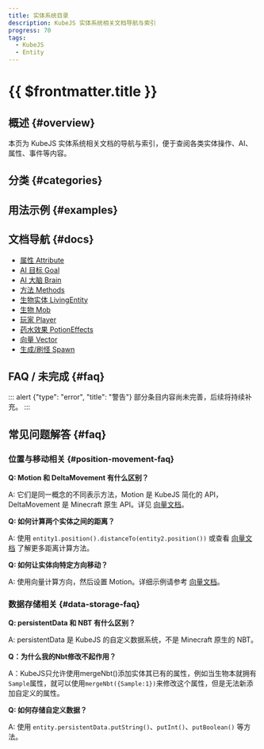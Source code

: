 ```yaml
---
title: 实体系统目录
description: KubeJS 实体系统相关文档导航与索引
progress: 70
tags:
  - KubeJS
  - Entity
---
```


# {{ $frontmatter.title }}

## 概述 {#overview}

本页为 KubeJS 实体系统相关文档的导航与索引，便于查阅各类实体操作、AI、属性、事件等内容。

## 分类 {#categories}

## 用法示例 {#examples}

## 文档导航 {#docs}

- [属性 Attribute](./Attribute.md)
- [AI 目标 Goal](./Goal.md)
- [AI 大脑 Brain](./Brain.md)
- [方法 Methods](./Methods.md)
- [生物实体 LivingEntity](./LivingEntity.md)
- [生物 Mob](./Mob.md)
- [玩家 Player](./Player.md)
- [药水效果 PotionEffects](./PotionEffects.md)
- [向量 Vector](./Vector.md)
- [生成/刷怪 Spawn](./Spawn.md)

## FAQ / 未完成 {#faq}

::: alert {"type": "error", "title": "警告"}
部分条目内容尚未完善，后续将持续补充。
:::

## 常见问题解答 {#faq}

### 位置与移动相关 {#position-movement-faq}

**Q: Motion 和 DeltaMovement 有什么区别？**

A: 它们是同一概念的不同表示方法，Motion 是 KubeJS 简化的 API，DeltaMovement 是 Minecraft 原生 API。详见 [向量文档](./Vector#motion-system)。

**Q: 如何计算两个实体之间的距离？**

A: 使用 `entity1.position().distanceTo(entity2.position())` 或查看 [向量文档](./Vector) 了解更多距离计算方法。

**Q: 如何让实体向特定方向移动？**

A: 使用向量计算方向，然后设置 Motion。详细示例请参考 [向量文档](./Vector#common-use-cases)。

### 数据存储相关 {#data-storage-faq}

**Q: persistentData 和 NBT 有什么区别？**

A: persistentData 是 KubeJS 的自定义数据系统，不是 Minecraft 原生的 NBT。

**Q：为什么我的Nbt修改不起作用？**

A：KubeJS只允许使用mergeNbt()添加实体其已有的属性，例如当生物本就拥有`Sample`属性，就可以使用`mergeNbt({Sample:1})`来修改这个属性，但是无法新添加自定义的属性。

**Q: 如何存储自定义数据？**

A: 使用 `entity.persistentData.putString()`、`putInt()`、`putBoolean()` 等方法。